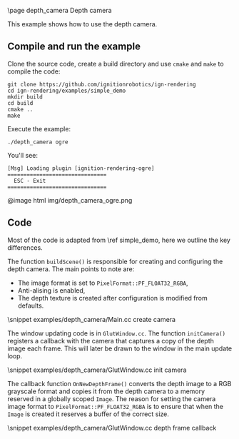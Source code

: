 \page depth_camera Depth camera

This example shows how to use the depth camera.

## Compile and run the example

Clone the source code, create a build directory and use `cmake` and `make` to compile the code:

```{.sh}
git clone https://github.com/ignitionrobotics/ign-rendering
cd ign-rendering/examples/simple_demo
mkdir build
cd build
cmake ..
make
```

Execute the example:

```{.sh}
./depth_camera ogre
```

You'll see:

```{.sh}
[Msg] Loading plugin [ignition-rendering-ogre]
===============================
  ESC - Exit                   
===============================
```

@image html img/depth_camera_ogre.png

## Code

Most of the code is adapted from \ref simple_demo, here we outline the key differences. 

The function `buildScene()` is responsible for creating and configuring the depth camera.
The main points to note are:

- The image format is set to `PixelFormat::PF_FLOAT32_RGBA`,
- Anti-alising is enabled,
- The depth texture is created after configuration is modified from defaults.

\snippet examples/depth_camera/Main.cc create camera

The window updating code is in `GlutWindow.cc`. The function `initCamera()`
registers a callback with the camera that captures a copy of
the depth image each frame. This will later be drawn to the window in
the main update loop.

\snippet examples/depth_camera/GlutWindow.cc init camera

The callback function `OnNewDepthFrame()` converts the depth image
to a RGB grayscale format and copies it from the depth camera to a
memory reserved in a globally scoped `Image`.
The reason for setting the camera image format to `PixelFormat::PF_FLOAT32_RGBA`
is to ensure that when the `Image` is created it reserves a buffer of the correct size.

\snippet examples/depth_camera/GlutWindow.cc depth frame callback
